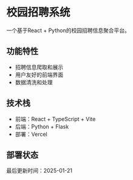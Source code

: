 # 校园招聘系统

一个基于React + Python的校园招聘信息聚合平台。

## 功能特性

- 招聘信息爬取和展示
- 用户友好的前端界面
- 数据清洗和处理

## 技术栈

- 前端：React + TypeScript + Vite
- 后端：Python + Flask
- 部署：Vercel

## 部署状态

最后更新时间：2025-01-21